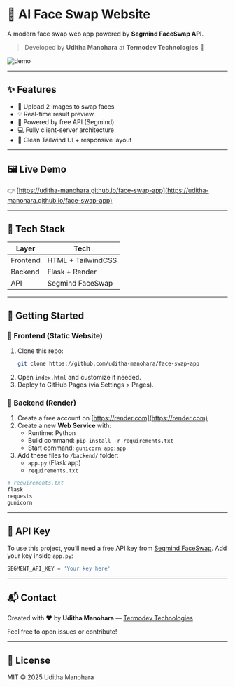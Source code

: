 # 🤖 AI Face Swap Website

A modern face swap web app powered by **Segmind FaceSwap API**.

> Developed by **Uditha Manohara** at **Termodev Technologies** 🚀

![demo](https://github.com/uditha-manohara/face-swap-app/assets/banner.png)

---

## ✨ Features

- 🔄 Upload 2 images to swap faces
- 💡 Real-time result preview
- 🧠 Powered by free API (Segmind)
- 💻 Fully client-server architecture
- 🎨 Clean Tailwind UI + responsive layout

---

## 🖼️ Live Demo
👉 [https://uditha-manohara.github.io/face-swap-app](https://uditha-manohara.github.io/face-swap-app)

---

## 🧩 Tech Stack

| Layer      | Tech              |
|------------|-------------------|
| Frontend   | HTML + TailwindCSS|
| Backend    | Flask + Render    |
| API        | Segmind FaceSwap  |

---

## 🚀 Getting Started

### 🔹 Frontend (Static Website)
1. Clone this repo:
   ```bash
   git clone https://github.com/uditha-manohara/face-swap-app
   ```
2. Open `index.html` and customize if needed.
3. Deploy to GitHub Pages (via Settings > Pages).

### 🔸 Backend (Render)
1. Create a free account on [https://render.com](https://render.com)
2. Create a new **Web Service** with:
   - Runtime: Python
   - Build command: `pip install -r requirements.txt`
   - Start command: `gunicorn app:app`
3. Add these files to `/backend/` folder:
   - `app.py` (Flask app)
   - `requirements.txt`

```bash
# requirements.txt
flask
requests
gunicorn
```

---

## 🔐 API Key

To use this project, you’ll need a free API key from [Segmind FaceSwap](https://www.segmind.com/models/faceswap-v2). Add your key inside `app.py`:

```python
SEGMENT_API_KEY = 'Your key here'
```

---

## 📬 Contact

Created with ❤️ by **Uditha Manohara** — [Termodev Technologies](https://github.com/uditha-manohara)

Feel free to open issues or contribute!

---

## 📜 License
MIT © 2025 Uditha Manohara
